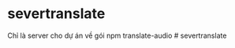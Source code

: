 # severtranslate

Chỉ là server cho dự án về gói npm translate-audio
#   s e v e r t r a n s l a t e  
 